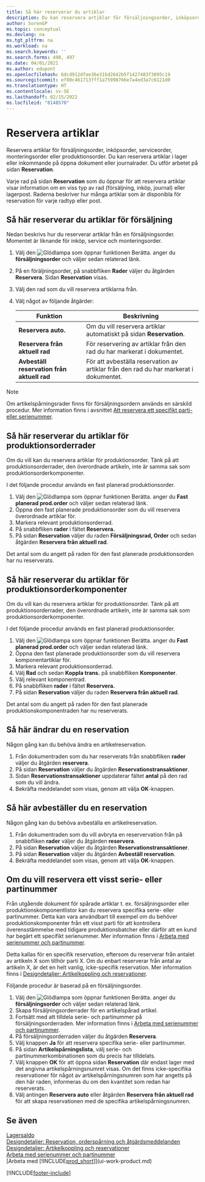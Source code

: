 ```yaml
---
title: Så här reserverar du artiklar
description: Du kan reservera artiklar för försäljningsorder, inköpsorder och produktionsorder. Du kan reservera artiklar i lager eller inkommande på öppna dokumentrader.
author: SorenGP
ms.topic: conceptual
ms.devlang: na
ms.tgt_pltfrm: na
ms.workload: na
ms.search.keywords: ''
ms.search.forms: 498, 497
ms.date: 04/01/2021
ms.author: edupont
ms.openlocfilehash: 6dcd912dfae36e31bd2642b5f1427483f3095c19
ms.sourcegitcommit: ef80c461713fff1a75998766e7a4ed3a7c6121d0
ms.translationtype: HT
ms.contentlocale: sv-SE
ms.lasthandoff: 02/15/2022
ms.locfileid: "8148570"
---
```

# <a name="reserve-items"></a>Reservera artiklar
Reservera artiklar för försäljningsorder, inköpsorder, serviceorder, monteringsorder eller produktionsorder. Du kan reservera artiklar i lager eller inkommande på öppna dokument eller journalrader. Du utför arbetet på sidan **Reservation**.

Varje rad på sidan **Reservation** som du öppnar för att reservera artiklar visar information om en viss typ av rad (försäljning, inköp, journal) eller lagerpost. Raderna beskriver hur många artiklar som är disponibla för reservation för varje radtyp eller post.

## <a name="to-reserve-items-for-sales"></a>Så här reserverar du artiklar för försäljning
Nedan beskrivs hur du reserverar artiklar från en försäljningsorder. Momentet är liknande för inköp, service och monteringsorder.  
1.  Välj den ![Glödlampa som öppnar funktionen Berätta.](media/ui-search/search_small.png "Berätta vad du vill göra") anger du **försäljningsorder** och väljer sedan relaterad länk.  
2.  På en föräljningsorder, på snabbfliken **Rader** väljer du åtgärden **Reservera**. Sidan **Reservation** visas.  
3. Välj den rad som du vill reservera artiklarna från.  
4. Välj något av följande åtgärder:  

    |**Funktion**|**Beskrivning**|
    |------------------|---------------------|  
    |**Reservera auto.**|Om du vill reservera artiklar automatiskt på sidan **Reservation**.|  
    |**Reservera från aktuell rad**|För reservering av artiklar från den rad du har markerat i dokumentet.|  
    |**Avbeställ reservation från aktuell rad**|För att avbeställa reservation av artiklar från den rad du har markerat i dokumentet.|

> [!NOTE]  
>  Om artikelspårningsrader finns för försäljningsordern används en särskild procedur. Mer information finns i avsnittet [Att reservera ett specifikt parti- eller serienummer](inventory-how-to-reserve-items.md#to-reserve-a-specific-serial-or-lot-number).  

## <a name="to-reserve-an-item-for-a-production-order-line"></a>Så här reserverar du artiklar för produktionsorderrader  
Om du vill kan du reservera artiklar för produktionsorder. Tänk på att produktionsorderrader, den överordnade artikeln, inte är samma sak som produktionsorderkomponenter.

I det följande procedur används en fast planerad produktionsorder.   
1. Välj den ![Glödlampa som öppnar funktionen Berätta.](media/ui-search/search_small.png "Berätta vad du vill göra") anger du **Fast planerad prod.order** och väljer sedan relaterad länk.  
2. Öppna den fast planerade produktionsorder som du vill reservera överordnade artiklar för.  
3. Markera relevant produktionsorderrad.  
4. På snabbfliken **rader** i fältet **Reservera.**
5. På sidan **Reservation** väljer du raden **Försäljningsrad, Order** och sedan åtgärden **Reservera från aktuell rad**.  

Det antal som du angett på raden för den fast planerade produktionsorden har nu reserverats.

## <a name="to-reserve-items-for-production-order-components"></a>Så här reserverar du artiklar för produktionsorderkomponenter  
Om du vill kan du reservera artiklar för produktionsorder. Tänk på att produktionsorderrader, den överordnade artikeln, inte är samma sak som produktionsorderkomponenter.

I det följande procedur används en fast planerad produktionsorder.    
1. Välj den ![Glödlampa som öppnar funktionen Berätta.](media/ui-search/search_small.png "Berätta vad du vill göra") anger du **Fast planerad prod.order** och väljer sedan relaterad länk.  
2. Öppna den fast planerade produktionsorder som du vill reservera komponentartiklar för.  
3. Markera relevant produktionsorderrad.  
4. Välj **Rad** och sedan **Koppla trans.** på snabbfliken **Komponenter**.  
5. Välj relevant komponentrad.  
6. På snabbfliken **rader** i fältet **Reservera.**  
7. På sidan **Reservation** väljer du raden **Reservera från aktuell rad**.  

Det antal som du angett på raden för den fast planerade produktionskomponentraden har nu reserverats.

## <a name="to-change-a-reservation"></a>Så här ändrar du en reservation  
Någon gång kan du behöva ändra en artikelreservation.   
1. Från dokumentraden som du har reserverats från snabbfliken **rader** väljer du åtgärden **reservera**.  
2. På sidan **Reservation** väljer du åtgärden **Reservationstransaktioner**.
3. Sidan **Reservationstransaktioner** uppdaterar fältet **antal** på den rad som du vill ändra.
4. Bekräfta meddelandet som visas, genom att välja **OK**-knappen.

## <a name="to-cancel-a-reservation"></a>Så här avbeställer du en reservation  
Någon gång kan du behöva avbeställa en artikelreservation.   
1. Från dokumentraden som du vill avbryta en reservervation från på snabbfliken **rader** väljer du åtgärden **reservera**.  
2. På sidan **Reservation** väljer du åtgärden **Reservationstransaktioner**.  
3.  På sidan **Reservation** väljer du åtgärden **Avbeställ reservation**.  
4.  Bekräfta meddelandet som visas, genom att välja **OK**-knappen.  

## <a name="to-reserve-a-specific-serial-or-lot-number"></a>Om du vill reservera ett visst serie- eller partinummer  
Från utgående dokument för spårade artiklar t. ex. försäljningsorder eller produktionskomponentlistor kan du reservera specifika serie- eller partinummer. Detta kan vara användbart till exempel om du behöver produktionskomponenter från ett visst parti för att kontrollera överensstämmelse med tidigare produktionsbatcher eller därför att en kund har begärt ett specifikt serienummer. Mer information finns i [Arbeta med serienummer och partinummer](inventory-how-work-item-tracking.md).

Detta kallas för en specifik reservation, eftersom du reserverar från antalet av artikeln X som tillhör parti X. Om du enbart reserverar från antal av artikeln X, är det en helt vanlig, icke-specifik reservation. Mer information finns i  [Designdetaljer: Artikelkoppling och reservationer](design-details-item-tracking-and-reservations.md).

Följande procedur är baserad på en försäljningsorder.    
1. Välj den ![Glödlampa som öppnar funktionen Berätta.](media/ui-search/search_small.png "Berätta vad du vill göra") anger du **försäljningsorder** och väljer sedan relaterad länk.  
2. Skapa försäljningsorderrader för en artikelspårad artikel.  
3. Fortsätt med att tilldela serie- och partinummer på försäljningsorderraden. Mer information finns i [Arbeta med serienummer och partinummer](inventory-how-work-item-tracking.md).
4. På försäljningsorderraden väljer du åtgärden **Reservera**.  
5. Välj knappen **Ja** för att reservera specifika serie- eller partinummer.  
6. På sidan **Artikelspårningslista**, välj serie- och partinummerkombinationen som du precis har tilldelats.  
7. Välj knappen **OK** för att öppna sidan **Reservation** där endast lager med det angivna artikelspårningsnumret visas. Om det finns icke-specifika reservationer för något av artikelspårningsnumren som har angetts på den här raden, informeras du om den kvantitet som redan har reserverats.  
8. Välj antingen **Reservera auto** eller åtgärden **Reservera från aktuell rad** för att skapa reservationen med de specifika artikelspårningsnumren.

## <a name="see-also"></a>Se även
[Lagersaldo](inventory-manage-inventory.md)  
[Designdetaljer: Reservation, orderspårning och åtgärdsmeddelanden](design-details-reservation-order-tracking-and-action-messaging.md)  
[Designdetaljer: Artikelkoppling och reservationer](design-details-item-tracking-and-reservations.md)  
[Arbeta med serienummer och partinummer](inventory-how-work-item-tracking.md)  
[Arbeta med [!INCLUDE[prod_short](includes/prod_short.md)]](ui-work-product.md)


[!INCLUDE[footer-include](includes/footer-banner.md)]